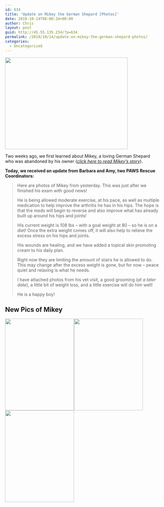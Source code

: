 ```yaml
---
id: 634
title: 'Update on Mikey the German Shepard [Photos]'
date: 2010-10-14T08:00:24+00:00
author: Chris
layout: post
guid: http://45.55.135.234/?p=634
permalink: /2010/10/14/update-on-mikey-the-german-shepard-photos/
categories:
  - Uncategorized
---
```

<img src="https://pawsnewengland.com/wp-content/uploads/2010/09/Mikey-3-400x300.jpg" alt="" title="Mikey 3" width="400" height="300" class="aligncenter size-medium wp-image-626" />

Two weeks ago, we first learned about Mikey, a loving German Shepard who was abandoned by his owner (_[click here to read Mikey&#8217;s story](https://pawsnewengland.com/senior-german-shepherd-abandoned-at-age-12/)_).

**Today, we received an update from Barbara and Amy, two PAWS Rescue Coordinators:**

> Here are photos of Mikey from yesterday. This was just after we finished his exam with good news!
> 
> He is being allowed moderate exercise, at his pace, as well as multiple medication to help improve the arthritis he has in his hips. The hope is that the meds will begin to reverse and also improve what has already built up around his hips and joints! 
> 
> His current weight is 108 lbs &#8211; with a goal weight at 80 &#8211; so he is on a diet! Once the extra weight comes off, it will also help to relieve the excess stress on his hips and joints.
> 
> His wounds are healing, and we have added a topical skin promoting cream to his daily plan.
> 
> Right now they are limiting the amount of stairs he is allowed to do. This may change after the excess weight is gone, but for now &#8211; peace quiet and relaxing is what he needs.
> 
> I have attached photos from his vet visit, a good grooming (_at a later date_), a little bit of weight loss, and a little exercise will do him well!
> 
> He is a happy boy!

## New Pics of Mikey

<img src="https://pawsnewengland.com/wp-content/uploads/2010/10/IMG_0152-225x300.jpg" alt="" title="IMG_0152" width="225" height="300" class="alignleft size-medium wp-image-635" /><img src="https://pawsnewengland.com/wp-content/uploads/2010/10/IMG_0153-225x300.jpg" alt="" title="IMG_0153" width="225" height="300" class="alignleft size-medium wp-image-636" /><img src="https://pawsnewengland.com/wp-content/uploads/2010/10/IMG_0154-225x300.jpg" alt="" title="IMG_0154" width="225" height="300" class="alignleft size-medium wp-image-638" />

<div class="clear">
</div>